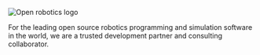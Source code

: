 ![Open robotics logo](/images/partners/openrobotics-logo-stacked.png)


For the leading open source robotics programming and simulation software in the world, we are a trusted development partner and consulting collaborator.